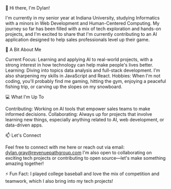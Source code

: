👋 Hi there, I'm Dylan!

I'm currently in my senior year at Indiana University, studying Informatics with a minors in Web Development and Human-Centered Computing. My journey so far has been filled with a mix of tech exploration and hands-on projects, and I'm excited to share that I'm currently contributing to an AI application designed to help sales professionals level up their game.

🌱 A Bit About Me

Current Focus: Learning and applying AI to real-world projects, with a strong interest in how technology can help make people's lives better.
Learning: Diving into topics data analysis and full-stack development. I'm also sharpening my skills in JavaScript and React.
Hobbies: When I'm not coding, you'll probably find me gaming, hitting the gym, enjoying a peaceful fishing trip, or carving up the slopes on my snowboard.

💻 What I'm Up To

Contributing: Working on AI tools that empower sales teams to make informed decisions.
Collaborating: Always up for projects that involve learning new things, especially anything related to AI, web development, or data-driven apps.

📫 Let's Connect

Feel free to connect with me here or reach out via email: dylan.gray@revenuepathgroup.com
I'm also open to collaborating on exciting tech projects or contributing to open source—let's make something amazing together!


⚡ Fun Fact: 
I played college baseball and love the mix of competition and teamwork, which I also bring into my tech projects!
